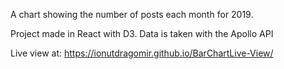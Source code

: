 A chart showing the number of posts each month for 2019.

Project made in React with D3. Data is taken with the Apollo API

Live view at:   https://ionutdragomir.github.io/BarChartLive-View/
